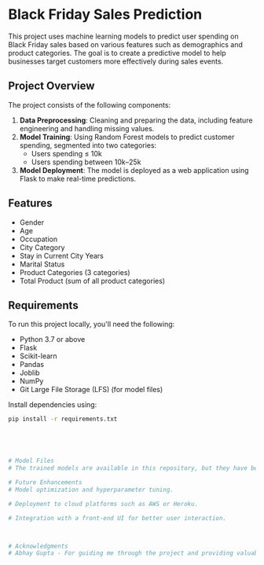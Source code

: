 # Black Friday Sales Prediction

This project uses machine learning models to predict user spending on Black Friday sales based on various features such as demographics and product categories. The goal is to create a predictive model to help businesses target customers more effectively during sales events.

## Project Overview

The project consists of the following components:

1. **Data Preprocessing**: Cleaning and preparing the data, including feature engineering and handling missing values.
2. **Model Training**: Using Random Forest models to predict customer spending, segmented into two categories:
   - Users spending ≤ 10k
   - Users spending between 10k–25k
3. **Model Deployment**: The model is deployed as a web application using Flask to make real-time predictions.

## Features

- Gender
- Age
- Occupation
- City Category
- Stay in Current City Years
- Marital Status
- Product Categories (3 categories)
- Total Product (sum of all product categories)

## Requirements

To run this project locally, you'll need the following:

- Python 3.7 or above
- Flask
- Scikit-learn
- Pandas
- Joblib
- NumPy
- Git Large File Storage (LFS) (for model files)

Install dependencies using:

```bash
pip install -r requirements.txt





# Model Files
# The trained models are available in this repository, but they have been excluded from regular Git due to their large size. They are tracked using Git Large File Storage (LFS).

# Future Enhancements
# Model optimization and hyperparameter tuning.

# Deployment to cloud platforms such as AWS or Heroku.

# Integration with a front-end UI for better user interaction.



# Acknowledgments
# Abhay Gupta - For guiding me through the project and providing valuable insights.

